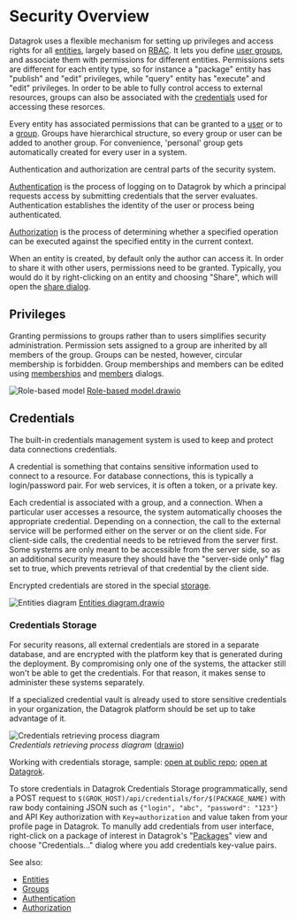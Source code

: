 <!-- TITLE: Security -->
<!-- SUBTITLE: -->

# Security Overview

Datagrok uses a flexible mechanism for setting up privileges and access rights for all [entities](../overview/objects.md),
largely based on [RBAC](https://en.wikipedia.org/wiki/Role-based_access_control). 
It lets you define [user groups](../govern/group.md), and associate them 
with permissions for different entities. Permissions sets are different for each entity type, so for instance a 
"package" entity has "publish" and "edit" privileges, while "query" entity has "execute" and "edit" privileges.
In order to be able to fully control access to external resources, groups can also be associated with the 
[credentials](#credentials) used for accessing these resorces.  

Every entity has associated permissions that can be granted to a [user](user.md) or to a [group](../govern/group.md).
Groups have hierarchical structure, so every group or user can be added to another group.
For convenience, 'personal' group gets automatically created for every user in a system.

Authentication and authorization are central parts of the security system.

[Authentication](authentication.md) is the process of logging on to Datagrok by which a principal 
requests access by submitting credentials that the server evaluates. Authentication establishes the 
identity of the user or process being authenticated.

[Authorization](authorization.md) is the process of determining whether a specified operation can be executed
against the specified entity in the current context.

When an entity is created, by default only the author can access it. In order to share it with other
users, permissions need to be granted. Typically, you would do it by right-clicking on an entity and
choosing "Share", which will open the [share dialog](../collaborate/sharing.md).

## Privileges

Granting permissions to groups rather than to users simplifies security administration. 
Permission sets assigned to a group are inherited by all members of the group. Groups can be nested, however, 
circular membership is forbidden. Group memberships and members can be edited using 
[memberships](edit-group-memberships.md) and [members](edit-group-members.md) dialogs.

![Role-based model](../uploads/security/role-based-model.png "Role-based model")
[Role-based model.drawio](../uploads/security/role-based-model.drawio)

## Credentials

The built-in credentials management system is used to keep and protect data connections credentials. 

A credential is something that contains sensitive information used to connect to a resource. For database
connections, this is typically a login/password pair. For web services, it is often a token, or a private
key.

Each credential is associated with a group, and a connection. When a particular user accesses a resource,
the system automatically chooses the appropriate credential. Depending on a connection, the call to the external
service will be performed either on the server or on the client side. For client-side calls, the credential
needs to be retrieved from the server first. Some systems are only meant to be accessible from the server side,
so as an additional security measure they should have the "server-side only" flag set to true, which prevents
retrieval of that credential by the client side.     

Encrypted credentials are stored in the special [storage](#credentials-storage). 

![Entities diagram](../uploads/security/credentials-entities-diagram.png "Entities diagram")
[Entities diagram.drawio](../uploads/security/credentials-entities-diagram.drawio)

### Credentials Storage

For security reasons, all external credentials are stored in a separate database, and are encrypted with 
the platform key that is generated during the deployment. By compromising only one of the systems, the attacker still
won't be able to get the credentials. For that reason, it makes sense to administer these systems separately. 

If a specialized credential vault is already used to store sensitive credentials in your organization, the
Datagrok platform should be set up to take advantage of it. 
 
![Credentials retrieving process diagram](../uploads/security/credentials-fetch-diagram.png "Credentials retrieving process diagram")  
*Credentials retrieving process diagram* ([drawio](../uploads/security/credentials-fetch-diagram.drawio))

Working with credentials storage, sample: [open at public repo](https://github.com/datagrok-ai/public/blob/master/packages/ApiSamples/scripts/misc/package-credentials.js); [open at Datagrok](https://public.datagrok.ai/e/ApiSamples:PackageCredentials).

To store credentials in Datagrok Credentials Storage programmatically, send a POST request to `$(GROK_HOST)/api/credentials/for/$(PACKAGE_NAME)` with raw body containing JSON such as `{"login", "abc", "password": "123"}` and API Key authorization with `Key=authorization` and value taken from your profile page in Datagrok. To manully add credentials from user interface, right-click on a package of interest in Datagrok's "[Packages](https://public.datagrok.ai/packages)" view and choose "Credentials..." dialog where you add credentials key-value pairs.

See also:
 * [Entities](../overview/objects.md) 
 * [Groups](group.md) 
 * [Authentication](authentication.md) 
 * [Authorization](authorization.md)
